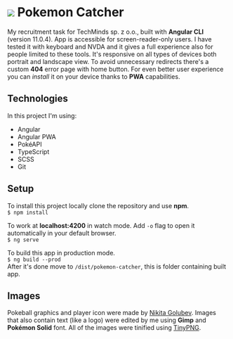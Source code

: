 # <img src="https://github.com/rawdanowiczdev/pokemon-catcher/blob/main/src/assets/pokeball-footer.png?raw=true">  Pokemon Catcher

My recruitment task for TechMinds sp. z o.o., built with **Angular CLI** (version 11.0.4).
App is accessible for screen-reader-only users. I have tested it with keyboard and NVDA and it gives a full experience also for people limited to these tools. It's responsive on all types of devices both portrait and landscape view. To avoid unnecessary redirects there's a custom **404** error page with home button. For even better user experience you can *install* it on your device thanks to **PWA** capabilities. 

## Technologies

In this project I'm using:
- Angular
- Angular PWA
- PokéAPI
- TypeScript
- SCSS
- Git

## Setup

To install this project locally clone the repository and use **npm**.<br>
`$ npm install`

To work at **localhost:4200** in watch mode. Add `-o` flag to open it automatically in your default browser.<br>
`$ ng serve` 

To build this app in production mode.<br>
`$ ng build --prod`<br>
After it's done move to `/dist/pokemon-catcher`, this is folder containing built app.

## Images

Pokeball graphics and player icon were made by [Nikita Golubev](https://www.flaticon.com/authors/nikita-golubev). Images that also contain text (like a logo) were edited by me using **Gimp** and **Pokémon Solid** font.
All of the images were tinified using [TinyPNG](https://tinypng.com/).
